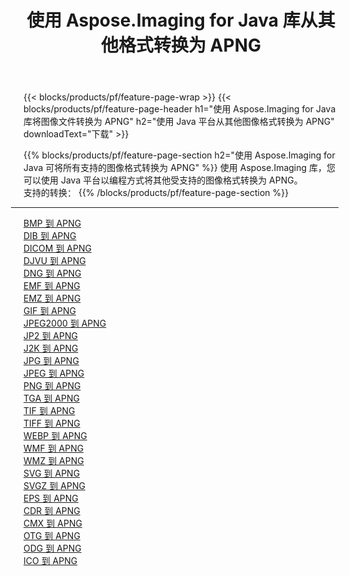 ﻿---
title: 使用 Aspose.Imaging for Java 库从其他格式转换为 APNG 
weight: 3920
url: /zh-hans/java/conversion/to/apng 
lang: zh-hans
langdirlevel: 2
locales: zh-hans,ja,it,ru,de,es,fr,nl,id,lt,pl,pt,vi,tr,ko,zh-hant,ar,hi,th,sv,cs,uk,he
description: 使用 Aspose.Imaging，您可以使用 Java 从其他格式转换为 APNG
---

{{< blocks/products/pf/feature-page-wrap >}}
{{< blocks/products/pf/feature-page-header h1="使用 Aspose.Imaging for Java 库将图像文件转换为 APNG" h2="使用 Java 平台从其他图像格式转换为 APNG" downloadText="下载" >}}


{{% blocks/products/pf/feature-page-section  h2="使用 Aspose.Imaging for Java 可将所有支持的图像格式转换为 APNG" %}}
使用 Aspose.Imaging 库，您可以使用 Java 平台以编程方式将其他受支持的图像格式转换为 APNG。
<br/>
支持的转换：
{{% /blocks/products/pf/feature-page-section %}}
<div class="container-fluid productfamilypage bg-gray">
    <div class="convertypes bg-gray agp-content section">
        <div class="container">
		<hr style="margin-left:-20px;"/>
		<div class="row other-converters">
		    <div class='col-md-2 other-converter remove-lp remove-rp'><a href="/imaging/zh-hans/java/conversion/bmp-to-apng" >BMP 到 APNG</a></div>
<div class='col-md-2 other-converter remove-lp remove-rp'><a href="/imaging/zh-hans/java/conversion/dib-to-apng" >DIB 到 APNG</a></div>
<div class='col-md-2 other-converter remove-lp remove-rp'><a href="/imaging/zh-hans/java/conversion/dicom-to-apng" >DICOM 到 APNG</a></div>
<div class='col-md-2 other-converter remove-lp remove-rp'><a href="/imaging/zh-hans/java/conversion/djvu-to-apng" >DJVU 到 APNG</a></div>
<div class='col-md-2 other-converter remove-lp remove-rp'><a href="/imaging/zh-hans/java/conversion/dng-to-apng" >DNG 到 APNG</a></div>
<div class='col-md-2 other-converter remove-lp remove-rp'><a href="/imaging/zh-hans/java/conversion/emf-to-apng" >EMF 到 APNG</a></div>
<div class='col-md-2 other-converter remove-lp remove-rp'><a href="/imaging/zh-hans/java/conversion/emz-to-apng" >EMZ 到 APNG</a></div>
<div class='col-md-2 other-converter remove-lp remove-rp'><a href="/imaging/zh-hans/java/conversion/gif-to-apng" >GIF 到 APNG</a></div>
<div class='col-md-2 other-converter remove-lp remove-rp'><a href="/imaging/zh-hans/java/conversion/jpeg2000-to-apng" >JPEG2000 到 APNG</a></div>
<div class='col-md-2 other-converter remove-lp remove-rp'><a href="/imaging/zh-hans/java/conversion/jp2-to-apng" >JP2 到 APNG</a></div>
<div class='col-md-2 other-converter remove-lp remove-rp'><a href="/imaging/zh-hans/java/conversion/j2k-to-apng" >J2K 到 APNG</a></div>
<div class='col-md-2 other-converter remove-lp remove-rp'><a href="/imaging/zh-hans/java/conversion/jpg-to-apng" >JPG 到 APNG</a></div>
<div class='col-md-2 other-converter remove-lp remove-rp'><a href="/imaging/zh-hans/java/conversion/jpeg-to-apng" >JPEG 到 APNG</a></div>
<div class='col-md-2 other-converter remove-lp remove-rp'><a href="/imaging/zh-hans/java/conversion/png-to-apng" >PNG 到 APNG</a></div>
<div class='col-md-2 other-converter remove-lp remove-rp'><a href="/imaging/zh-hans/java/conversion/tga-to-apng" >TGA 到 APNG</a></div>
<div class='col-md-2 other-converter remove-lp remove-rp'><a href="/imaging/zh-hans/java/conversion/tif-to-apng" >TIF 到 APNG</a></div>
<div class='col-md-2 other-converter remove-lp remove-rp'><a href="/imaging/zh-hans/java/conversion/tiff-to-apng" >TIFF 到 APNG</a></div>
<div class='col-md-2 other-converter remove-lp remove-rp'><a href="/imaging/zh-hans/java/conversion/webp-to-apng" >WEBP 到 APNG</a></div>
<div class='col-md-2 other-converter remove-lp remove-rp'><a href="/imaging/zh-hans/java/conversion/wmf-to-apng" >WMF 到 APNG</a></div>
<div class='col-md-2 other-converter remove-lp remove-rp'><a href="/imaging/zh-hans/java/conversion/wmz-to-apng" >WMZ 到 APNG</a></div>
<div class='col-md-2 other-converter remove-lp remove-rp'><a href="/imaging/zh-hans/java/conversion/svg-to-apng" >SVG 到 APNG</a></div>
<div class='col-md-2 other-converter remove-lp remove-rp'><a href="/imaging/zh-hans/java/conversion/svgz-to-apng" >SVGZ 到 APNG</a></div>
<div class='col-md-2 other-converter remove-lp remove-rp'><a href="/imaging/zh-hans/java/conversion/eps-to-apng" >EPS 到 APNG</a></div>
<div class='col-md-2 other-converter remove-lp remove-rp'><a href="/imaging/zh-hans/java/conversion/cdr-to-apng" >CDR 到 APNG</a></div>
<div class='col-md-2 other-converter remove-lp remove-rp'><a href="/imaging/zh-hans/java/conversion/cmx-to-apng" >CMX 到 APNG</a></div>
<div class='col-md-2 other-converter remove-lp remove-rp'><a href="/imaging/zh-hans/java/conversion/otg-to-apng" >OTG 到 APNG</a></div>
<div class='col-md-2 other-converter remove-lp remove-rp'><a href="/imaging/zh-hans/java/conversion/odg-to-apng" >ODG 到 APNG</a></div>
<div class='col-md-2 other-converter remove-lp remove-rp'><a href="/imaging/zh-hans/java/conversion/ico-to-apng" >ICO 到 APNG</a></div>
                </div>
        </div>
    </div>
</div>
<br/>

